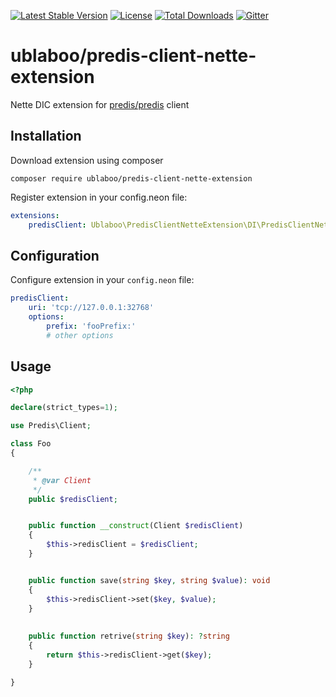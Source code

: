 [![Latest Stable Version](https://poser.pugx.org/ublaboo/predis-client-nette-extension/v/stable)](https://packagist.org/packages/ublaboo/predis-client-nette-extension)
[![License](https://poser.pugx.org/ublaboo/predis-client-nette-extension/license)](https://packagist.org/packages/ublaboo/predis-client-nette-extension)
[![Total Downloads](https://poser.pugx.org/ublaboo/predis-client-nette-extension/downloads)](https://packagist.org/packages/ublaboo/predis-client-nette-extension)
[![Gitter](https://img.shields.io/gitter/room/nwjs/nw.js.svg)](https://gitter.im/ublaboo/help)

# ublaboo/predis-client-nette-extension

Nette DIC extension for [predis/predis](https://github.com/nrk/predis) client

## Installation

Download extension using composer

```
composer require ublaboo/predis-client-nette-extension
```

Register extension in your config.neon file:

```yaml 
extensions:
    predisClient: Ublaboo\PredisClientNetteExtension\DI\PredisClientNetteExtension
```

## Configuration

Configure extension in your `config.neon` file:

```yaml
predisClient:
    uri: 'tcp://127.0.0.1:32768'
    options:
        prefix: 'fooPrefix:'
        # other options
```

## Usage

```php
<?php

declare(strict_types=1);

use Predis\Client;

class Foo
{

	/**
	 * @var Client
	 */
	public $redisClient;


	public function __construct(Client $redisClient)
	{
		$this->redisClient = $redisClient;
	}


	public function save(string $key, string $value): void
	{
		$this->redisClient->set($key, $value);
	}
	
	
	public function retrive(string $key): ?string
	{
		return $this->redisClient->get($key);
	}

}
```
